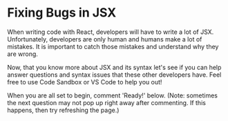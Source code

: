 # Fixing Bugs in JSX
When writing code with React, developers will have to write a lot of JSX. Unfortunately, developers are only human and humans make a lot of mistakes. It is important to catch those mistakes and understand why they are wrong.

Now, that you know more about JSX and its syntax let's see if you can help answer questions and syntax issues that these other developers have. Feel free to use Code Sandbox or VS Code to help you out!

When you are all set to begin, comment 'Ready!' below.
(Note: sometimes the next question may not pop up right away after commenting. If this happens, then try refreshing the page.)